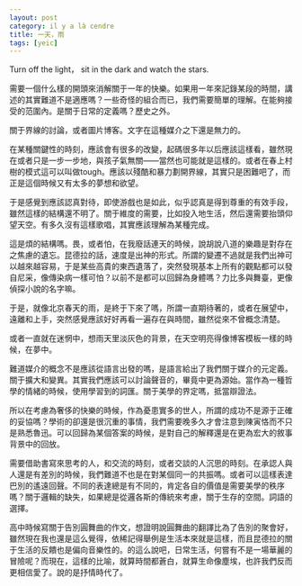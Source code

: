 ```yaml
---
layout: post
category: il y a là cendre
title: 一天，雨
tags: [yeic]
---
```



Turn off the light， sit in the dark and watch the stars.

需要一個什么樣的開頭來消解關于一年的快樂。如果用一年來記錄某段的時間，講述的其實難道不是適應嗎？一些奇怪的組合而已，我們需要簡單的理解。在能夠接受的范圍內。是關于日常的定義嗎？歷史之外。

關于界線的討論，或者圖片博客。文字在這種媒介之下還是無力的。

在某種關鍵性的時刻，應該會有很多的改變，起碼很多年以后應該這樣看，雖然現在或者只是一步一步地，與孩子氣無關——當然也可能就是這樣的。或者在春上村樹的模式這可以叫做tough。應該以殘酷和暴力劃開界線，其實只是困難吧了，而正是這個時候又有太多的夢想和欲望。

于是感覺到應該認真對待，即使游戲也是如此，似乎認真是得到尊重的有效手段，雖然這樣的結構還不明了。關于維度的需要，比如投入地生活，然后還需要抬頭仰望天空。有多久沒有這樣歌唱，其實應該理解為某種完成。

這是煩的結構嗎。畏，或者怕，在我廢話連天的時候，說胡說八道的樂趣是對存在之焦慮的遺忘。昆德拉的話，速度是出神的形式。所謂的變遷不過就是我們出神可以越來越容易，于是某些高貴的東西遺落了，突然發現基本上所有的觀點都可以發自尼采，像傳染病一樣可怕？以前不是都可以回歸為身體嗎？力比多與舞臺，更像偵探小說的名字嘛。

于是，就像北京春天的雨，是終于下來了嗎，所謂一直期待著的，或者在展望中，遠離和上手，突然感覺應該好好再看一遍存在與時間，雖然從來不曾概念清楚。

或者一直就在迷惘中，想雨天里淡灰色的背景，在天空明亮得像博客模板一樣的時候，在夢中。

難道媒介的概念不是應該從語言出發的嗎，是語言給出了我們關于媒介的元定義。關于擴大和變異。其實我們應該可以討論聲音的，畢竟中更為源始。當作為一種哲學的情緒的時候，使用學習到的詞匯。關于美學的界定嗎，抵當辯證法。

所以在考慮為奢侈的快樂的時候，作為憂患實多的世人，所謂的成功不是源于正確的妥協嗎？學術的卻還是很沉重的事情，我們需要晚多久才會注意到陳寅恪而不只是熟悉魯迅。可以回歸為某個答案的時候，是對自己的解釋還是在更為宏大的敘事背景中的回放。

需要借助書寫來思考的人，和交流的時刻，或者交談的人沉思的時刻。在承認人與人還是有差別的時候，我們難道不也是在對某個同一的共振嗎。或者可以這樣表達巴別的遙遠回聲。不同的表達總是有不同的，肯定各自的價值是需要美學的秩序嗎？關于邏輯的缺失，如果總是從邏各斯的傳統來考慮，關于生存的空間。詞語的選擇。

高中時候寫關于告別圓舞曲的作文，想證明說圓舞曲的翻譯比為了告別的聚會好，雖然現在我也還是這么覺得，依稀記得舉例是生活本來就是這樣，而且昆德拉的關于生活的反饋也是偏向音樂性的。的這么說吧，日常生活，何嘗有不是一場華麗的冒險呢？而現在，這樣的比喻，就算時間都蒼白，就算生命像塵埃，也許我們反而更相信愛了。說的是抒情時代了。

